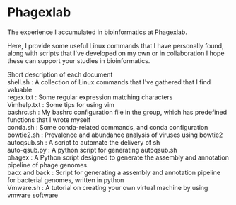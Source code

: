 # Phagexlab
The experience I accumulated in bioinformatics at Phagexlab.

Here, I provide some useful Linux commands that I have personally found, along with scripts that I've developed on my own or in collaboration
I hope these can support your studies in bioinformatics.

Short description of each document         
shell.sh : A collection of Linux commands that I've gathered that I find valuable      
regex.txt : Some regular expression matching characters         
Vimhelp.txt : Some tips for using vim             
bashrc.sh : My bashrc configuration file in the group, which has predefined functions that I wrote myself             
conda.sh : Some conda-related commands, and conda configuration             
bowtie2.sh : Prevalence and abundance analysis of viruses using bowtie2                
autoqsub.sh : A script to automate the delivery of sh               
auto-qsub.py : A python script for generating autoqsub.sh              
phagex : A Python script designed to generate the assembly and annotation pipeline of phage genomes.                 
bacx and back : Script for generating a assembly and annotation pipeline for bacterial genomes, written in python             
Vmware.sh : A tutorial on creating your own virtual machine by using vmware software                
